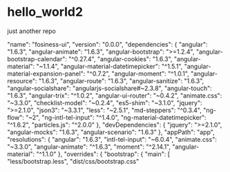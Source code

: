 # hello_world2
just another repo

"name": "fosiness-ui",
  "version": "0.0.0",
  "dependencies": {
    "angular": "1.6.3",
    "angular-animate": "1.6.3",
    "angular-bootstrap": ">=1.2.4",
    "angular-bootstrap-calendar": "^0.27.4",
    "angular-cookies": "1.6.3",
    "angular-material": "~1.1.4",
    "angular-material-datetimepicker": "^1.5.1",
    "angular-material-expansion-panel": "^0.7.2",
    "angular-moment": "^1.0.1",
    "angular-resource": "1.6.3",
    "angular-route": "1.6.3",
    "angular-sanitize": "1.6.3",
    "angular-socialshare": "angularjs-socialshare#~2.3.8",
    "angular-touch": "1.6.3",
    "angular-trix": "^1.0.2",
    "angular-ui-router": "~0.4.2",
    "animate.css": "~3.3.0",
    "checklist-model": "~0.2.4",
    "es5-shim": "~3.1.0",
    "jquery": ">=2.1.0",
    "json3": "~3.3.1",
    "less": "~2.5.1",
    "md-steppers": "^0.3.4",
    "ng-flow": "~2",
    "ng-intl-tel-input": "^1.4.0",
    "ng-material-datetimepicker": "^1.6.2",
    "particles.js": "^2.0.0"
  },
  "devDependencies": {
    "jquery": ">=2.1.0",
    "angular-mocks": "1.6.3",
    "angular-scenario": "1.6.3"
  },
  "appPath": "app",
  "resolutions": {
    "angular": "1.6.3",
    "intl-tel-input": "~6.0.4",
    "animate.css": "~3.3.0",
    "angular-animate": "^1.6.3",
    "moment": "^2.14.1",
    "angular-material": "^1.1.0"
  },
  "overrides": {
    "bootstrap": {
      "main": [
        "less/bootstrap.less",
        "dist/css/bootstrap.css"
